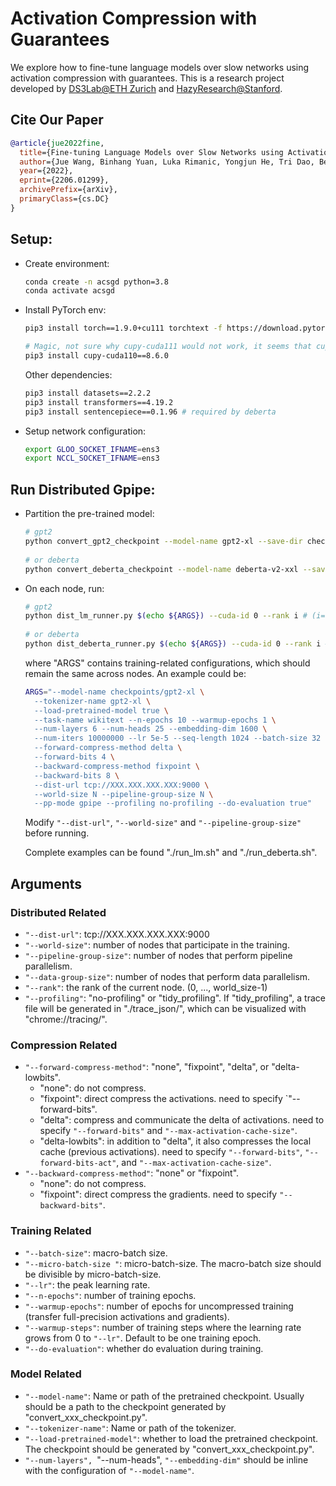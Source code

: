 # Activation Compression with Guarantees

We explore how to fine-tune language models over slow networks using activation compression with guarantees. 
This is a research project developed by [DS3Lab@ETH Zurich](https://ds3lab.inf.ethz.ch/) and [HazyResearch@Stanford](https://hazyresearch.stanford.edu/).

## Cite Our Paper

```bibtex
@article{jue2022fine,
  title={Fine-tuning Language Models over Slow Networks using Activation Compression with Guarantees}, 
  author={Jue Wang, Binhang Yuan, Luka Rimanic, Yongjun He, Tri Dao, Beidi Chen, Christopher Re, Ce Zhang},
  year={2022},
  eprint={2206.01299},
  archivePrefix={arXiv},
  primaryClass={cs.DC}
}
```

## Setup:

- Create environment:

  ```bash
  conda create -n acsgd python=3.8
  conda activate acsgd
  ```

- Install PyTorch env: 

  ```bash
  pip3 install torch==1.9.0+cu111 torchtext -f https://download.pytorch.org/whl/torch_stable.html

  # Magic, not sure why cupy-cuda111 would not work, it seems that cupy-cuda111 will use different PTX from torch.
  pip3 install cupy-cuda110==8.6.0
  ```
  
  Other dependencies:
 
  ```bash
  pip3 install datasets==2.2.2
  pip3 install transformers==4.19.2
  pip3 install sentencepiece==0.1.96 # required by deberta
  ```
  
- Setup network configuration:

  ```bash
  export GLOO_SOCKET_IFNAME=ens3
  export NCCL_SOCKET_IFNAME=ens3
  ```

## Run Distributed Gpipe:

- Partition the pre-trained model:
  
  ```bash
  # gpt2
  python convert_gpt2_checkpoint --model-name gpt2-xl --save-dir checkpoints/
      
  # or deberta 
  python convert_deberta_checkpoint --model-name deberta-v2-xxl --save-dir checkpoints/
  ```

- On each node, run:
  
  ```bash
  # gpt2
  python dist_lm_runner.py $(echo ${ARGS}) --cuda-id 0 --rank i # (i=0,...,N-1)
      
  # or deberta
  python dist_deberta_runner.py $(echo ${ARGS}) --cuda-id 0 --rank i # (i=0,...,N-1)
  ```
  where "ARGS" contains training-related configurations, which should remain the same across nodes. An example could be:
  ```bash
  ARGS="--model-name checkpoints/gpt2-xl \
    --tokenizer-name gpt2-xl \
    --load-pretrained-model true \
    --task-name wikitext --n-epochs 10 --warmup-epochs 1 \
    --num-layers 6 --num-heads 25 --embedding-dim 1600 \
    --num-iters 10000000 --lr 5e-5 --seq-length 1024 --batch-size 32 --micro-batch-size 1 \
    --forward-compress-method delta \
    --forward-bits 4 \
    --backward-compress-method fixpoint \
    --backward-bits 8 \
    --dist-url tcp://XXX.XXX.XXX.XXX:9000 \
    --world-size N --pipeline-group-size N \
    --pp-mode gpipe --profiling no-profiling --do-evaluation true"
  ```
  Modify `"--dist-url"`, `"--world-size"` and `"--pipeline-group-size"` before running.
  
  Complete examples can be found "./run_lm.sh" and "./run_deberta.sh".
  
  
## Arguments

### Distributed Related

- `"--dist-url"`: tcp://XXX.XXX.XXX.XXX:9000
- `"--world-size"`: number of nodes that participate in the training.
- `"--pipeline-group-size"`: number of nodes that perform pipeline parallelism.
- `"--data-group-size"`: number of nodes that perform data parallelism.
- `"--rank"`: the rank of the current node. (0, ..., world_size-1)
- `"--profiling"`: "no-profiling" or "tidy_profiling". If "tidy_profiling", a trace file will be generated in "./trace_json/", which can be visualized with "chrome://tracing/".

### Compression Related

- `"--forward-compress-method"`: "none", "fixpoint", "delta", or "delta-lowbits".
  - "none": do not compress.
  - "fixpoint": direct compress the activations. need to specify `"--forward-bits".
  - "delta": compress and communicate the delta of activations. need to specify `"--forward-bits"` and `"--max-activation-cache-size"`.
  - "delta-lowbits": in addition to "delta", it also compresses the local cache (previous activations). need to specify `"--forward-bits"`, `"--forward-bits-act"`, and `"--max-activation-cache-size"`.
- `"--backward-compress-method"`: "none" or "fixpoint".
  - "none": do not compress.
  - "fixpoint": direct compress the gradients. need to specify `"--backward-bits"`.

### Training Related

- `"--batch-size"`: macro-batch size.
- `"--micro-batch-size "`: micro-batch-size. The macro-batch size should be divisible by micro-batch-size.
- `"--lr"`: the peak learning rate.
- `"--n-epochs"`: number of training epochs.
- `"--warmup-epochs"`: number of epochs for uncompressed training (transfer full-precision activations and gradients).
- `"--warmup-steps"`: number of training steps where the learning rate grows from 0 to `"--lr"`. Default to be one training epoch.
- `"--do-evaluation"`: whether do evaluation during training.

### Model Related

- `"--model-name"`: Name or path of the pretrained checkpoint. Usually should be a path to the checkpoint generated by "convert_xxx_checkpoint.py".
- `"--tokenizer-name"`: Name or path of the tokenizer.
- `"--load-pretrained-model"`: whether to load the pretrained checkpoint. The checkpoint should be generated by "convert_xxx_checkpoint.py".
- `"--num-layers", `"--num-heads", `"--embedding-dim"` should be inline with the configuration of `"--model-name"`.
